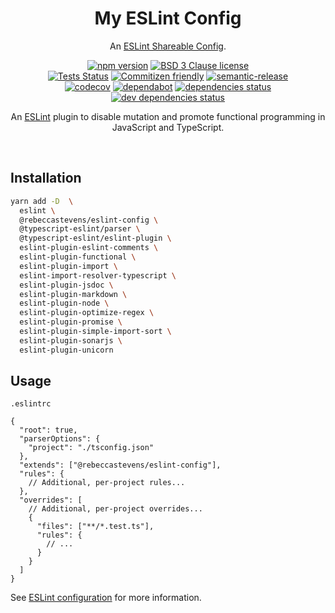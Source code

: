 <div align="center">

# My ESLint Config

An [ESLint Shareable Config](https://eslint.org/docs/developer-guide/shareable-configs.html).

[![npm version](https://img.shields.io/npm/v/@rebeccastevens/eslint-config.svg?logo=npm&style=flat-square)](https://www.npmjs.com/package/@rebeccastevens/eslint-config)
[![BSD 3 Clause license](https://img.shields.io/github/license/RebeccaStevens/eslint-config-rebeccastevens.svg?style=flat-square)](https://opensource.org/licenses/BSD-3-Clause)  
[![Tests Status](https://github.com/RebeccaStevens/eslint-config-rebeccastevens/workflows/CI/badge.svg?style=flat-square)](https://github.com/RebeccaStevens/eslint-config-rebeccastevens/actions)
[![Commitizen friendly](https://img.shields.io/badge/commitizen-friendly-brightgreen.svg?style=flat-square)](https://commitizen.github.io/cz-cli/)
[![semantic-release](https://img.shields.io/badge/%20%20%F0%9F%93%A6%F0%9F%9A%80-semantic--release-e10079.svg?style=flat-square)](https://github.com/semantic-release/semantic-release)  
[![codecov](https://codecov.io/gh/RebeccaStevens/eslint-config-rebeccastevens/branch/master/graph/badge.svg?style=flat-square)](https://codecov.io/gh/RebeccaStevens/eslint-config-rebeccastevens)
[![dependabot](https://api.dependabot.com/badges/status?host=github&repo=RebeccaStevens/eslint-config-rebeccastevens&style=flat-square)](https://dependabot.com/)
[![dependencies status](https://img.shields.io/david/RebeccaStevens/eslint-config-rebeccastevens.svg?logo=david&style=flat-square)](https://david-dm.org/RebeccaStevens/eslint-config-rebeccastevens)
[![dev dependencies status](https://img.shields.io/david/dev/RebeccaStevens/eslint-config-rebeccastevens.svg?logo=david&style=flat-square)](https://david-dm.org/RebeccaStevens/eslint-config-rebeccastevens?type=dev)

An [ESLint](http://eslint.org) plugin to disable mutation and promote functional programming in JavaScript and TypeScript.

</div>

<br>

## Installation

```sh
yarn add -D  \
  eslint \
  @rebeccastevens/eslint-config \
  @typescript-eslint/parser \
  @typescript-eslint/eslint-plugin \
  eslint-plugin-eslint-comments \
  eslint-plugin-functional \
  eslint-plugin-import \
  eslint-import-resolver-typescript \
  eslint-plugin-jsdoc \
  eslint-plugin-markdown \
  eslint-plugin-node \
  eslint-plugin-optimize-regex \
  eslint-plugin-promise \
  eslint-plugin-simple-import-sort \
  eslint-plugin-sonarjs \
  eslint-plugin-unicorn
```

## Usage

`.eslintrc`

```jsonc
{
  "root": true,
  "parserOptions": {
    "project": "./tsconfig.json"
  },
  "extends": ["@rebeccastevens/eslint-config"],
  "rules": {
    // Additional, per-project rules...
  },
  "overrides": [
    // Additional, per-project overrides...
    {
      "files": ["**/*.test.ts"],
      "rules": {
        // ...
      }
    }
  ]
}
```

See [ESLint configuration](http://eslint.org/docs/user-guide/configuring) for more information.

